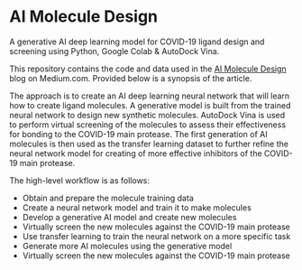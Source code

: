 # AI Molecule Design
A generative AI deep learning model for COVID-19 ligand design and screening using Python, Google Colab &amp; AutoDock Vina.

This repository contains the code and data used in the <a href="https://medium.com/swlh/ai-de-novo-molecule-design-aed30465e293" target="_blank">AI Molecule Design</a> blog on Medium.com.  Provided below is a synopsis of the article.

The approach is to create an AI deep learning neural network that will learn how to create ligand molecules. A generative model is built from the trained neural network to design new synthetic molecules. AutoDock Vina is used to perform virtual screening of the molecules to assess their effectiveness for bonding to the COVID-19 main protease. The first generation of AI molecules is then used as the transfer learning dataset to further refine the neural network model for creating of more effective inhibitors of the COVID-19 main protease.

The high-level workflow is as follows:
- Obtain and prepare the molecule training data
- Create a neural network model and train it to make molecules
- Develop a generative AI model and create new molecules
- Virtually screen the new molecules against the COVID-19 main protease
- Use transfer learning to train the neural network on a more specific task
- Generate more AI molecules using the generative model
- Virtually screen the new molecules against the COVID-19 main protease
